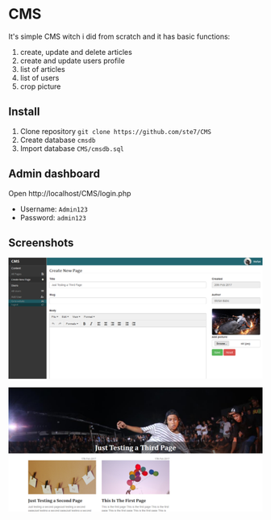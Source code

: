 CMS
===
It's simple CMS witch i did from scratch and it has basic functions:
1. create, update and delete articles
2. create and update users profile
3. list of articles
4. list of users
5. crop picture

## Install
1. Clone repository ``git clone https://github.com/ste7/CMS``
2. Create database ``cmsdb``
3. Import database ``CMS/cmsdb.sql``

## Admin dashboard
Open http://localhost/CMS/login.php
* Username: ``Admin123``
* Password: ``admin123``

Screenshots
-----------

![picture alt](https://raw.githubusercontent.com/ste7/CMS/master/app/img/Screenshot-1.png "Screenshot")

![picture alt](https://raw.githubusercontent.com/ste7/CMS/master/app/img/Screenshot-2.png "Screenshot")